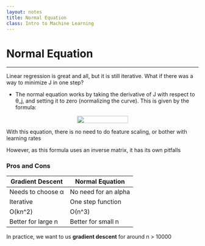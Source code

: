 ```yaml
---
layout: notes
title: Normal Equation
class: Intro to Machine Learning
---
```


# Normal Equation
---

Linear regression is great and all, but it is still iterative. What if there was a way to minimize J in one step?
* The normal equation works by taking the derivative of J with respect to θ_j, and setting it to zero (normalizing the curve). This is given by the formula:

<p align="center"><img src="svgs/eb2026dab93a888baa5aaab2ff4cca11.svg?invert_in_darkmode" align=middle width=134.611455pt height=18.75984pt/></p>

With this equation, there is no need to do feature scaling, or bother with learning rates

However, as this formula uses an inverse matrix, it has its own pitfalls

### Pros and Cons
| Gradient Descent   |    Normal Equation   |
|--------------------|----------------------|
| Needs to choose α  | No need for an alpha |
| Iterative			 | One step function	|
| O(kn^2) 			 | O(n^3) 			    |
| Better for large n | Better for small n   |

In practice, we want to us __gradient descent__ for around n > 10000
